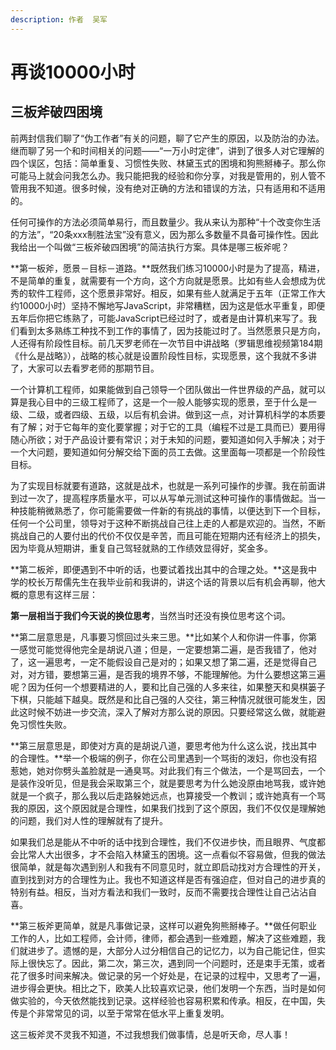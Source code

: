 ```yaml
---
description: 作者  吴军
---
```


# 再谈10000小时

## 三板斧破四困境

前两封信我们聊了“伪工作者”有关的问题，聊了它产生的原因，以及防治的办法。继而聊了另一个和时间相关的问题——“一万小时定律”，讲到了很多人对它理解的四个误区，包括：简单重复、习惯性失败、林黛玉式的困境和狗熊掰棒子。那么你可能马上就会问我怎么办。我只能把我的经验和你分享，对我是管用的，别人管不管用我不知道。很多时候，没有绝对正确的方法和错误的方法，只有适用和不适用的。 

任何可操作的方法必须简单易行，而且数量少。我从来认为那种“十个改变你生活的方法”，“20条xxx制胜法宝”没有意义，因为那么多数量不具备可操作性。因此我给出一个叫做“三板斧破四困境”的简洁执行方案。具体是哪三板斧呢？ 

**第一板斧，愿景－目标－道路。**既然我们练习10000小时是为了提高，精进，不是简单的重复，就需要有一个方向，这个方向就是愿景。比如有些人会想成为优秀的软件工程师，这个愿景非常好。相反，如果有些人就满足于五年（正常工作大约10000小时）坚持不懈地写JavaScript，非常糟糕，因为这是低水平重复，即便五年后你把它练熟了，可能JavaScript已经过时了，或者是由计算机来写了。我们看到太多熟练工种找不到工作的事情了，因为技能过时了。当然愿景只是方向，人还得有阶段性目标。前几天罗老师在一次节目中讲战略（罗辑思维视频第184期《什么是战略》），战略的核心就是设置阶段性目标，实现愿景，这个我就不多讲了，大家可以去看罗老师的那期节目。 

一个计算机工程师，如果能做到自己领导一个团队做出一件世界级的产品，就可以算是我心目中的三级工程师了，这是一个一般人能够实现的愿景，至于什么是一级、二级，或者四级、五级，以后有机会讲。做到这一点，对计算机科学的本质要有了解；对于它每年的变化要掌握；对于它的工具（编程不过是工具而已）要用得随心所欲；对于产品设计要有常识；对于未知的问题，要知道如何入手解决；对于一个大问题，要知道如何分解交给下面的员工去做。这里面每一项都是一个阶段性目标。 

为了实现目标就要有道路，这就是战术，也就是一系列可操作的步骤。我在前面讲到过一次了，提高程序质量水平，可以从写单元测试这种可操作的事情做起。当一种技能稍微熟悉了，你可能需要做一件新的有挑战的事情，以便达到下一个目标，任何一个公司里，领导对于这种不断挑战自己往上走的人都是欢迎的。当然，不断挑战自己的人要付出的代价不仅仅是辛苦，而且可能在短期内还有经济上的损失，因为毕竟从短期讲，重复自己驾轻就熟的工作绩效显得好，奖金多。 

**第二板斧，即便遇到不中听的话，也要试着找出其中的合理之处。**这是我中学的校长万帮儒先生在我毕业前和我讲的，讲这个话的背景以后有机会再聊，他大概的意思有这样三层： 

**第一层相当于我们今天说的换位思考**，当然当时还没有换位思考这个词。 

**第二层意思是，凡事要习惯回过头来三思。**比如某个人和你讲一件事，你第一感觉可能觉得他完全是胡说八道；但是，一定要想第二遍，是否我错了，他对了，这一遍思考，一定不能假设自己是对的；如果又想了第二遍，还是觉得自己对，对方错，要想第三遍，是否我的境界不够，不能理解他。为什么要想这第三遍呢？因为任何一个想要精进的人，要和比自己强的人多来往，如果整天和臭棋篓子下棋，只能越下越臭。既然是和比自己强的人交往，第三种情况就很可能发生，因此这时候不妨进一步交流，深入了解对方那么说的原因。只要经常这么做，就能避免习惯性失败。 

**第三层意思是，即使对方真的是胡说八道，要思考他为什么这么说，找出其中的合理性。**举一个极端的例子，你在公司里遇到一个骂街的泼妇，你也没有招惹她，她对你劈头盖脸就是一通臭骂。对此我们有三个做法，一个是骂回去，一个是装作没听见，但是我会采取第三个，就是要思考为什么她没原由地骂我，或许她就是一个疯子，那么我以后走路躲她远点，也算接受一个教训；或许她真有一个骂我的原因，这个原因就是合理性，如果我们找到了这个原因，我们不仅仅是理解她的问题，我们对人性的理解就有了提升。 

如果我们总是能从不中听的话中找到合理性，我们不仅进步快，而且眼界、气度都会比常人大出很多，才不会陷入林黛玉的困境。这一点看似不容易做，但我的做法很简单，就是每次遇到别人和我有不同意见时，就立即启动找对方合理性的开关，直到找到对方的合理性为止。我也不知道这样是否有强迫症，但对自己的进步真的特别有益。相反，当对方看法和我们一致时，反而不需要找合理性让自己沾沾自喜。 

**第三板斧更简单，就是凡事做记录，这样可以避免狗熊掰棒子。**做任何职业工作的人，比如工程师，会计师，律师，都会遇到一些难题，解决了这些难题，我们就进步了。遗憾的是，大部分人过分相信自己的记忆力，以为自己能记住，但实际上很快忘了。因此，第二次，第三次，遇到同一个问题时，还是束手无策，或者花了很多时间来解决。做记录的另一个好处是，在记录的过程中，又思考了一遍，进步得会更快。相比之下，欧美人比较喜欢记录，他们发明一个东西，当时是如何做实验的，今天依然能找到记录。这样经验也容易积累和传承。相反，在中国，失传是个非常常见的词，以至于常常在低水平上重复发明。 

这三板斧灵不灵我不知道，不过我想我们做事情，总是听天命，尽人事！

